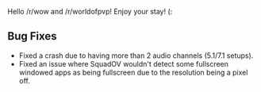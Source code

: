 Hello /r/wow and /r/worldofpvp! Enjoy your stay! (:

## Bug Fixes
* Fixed a crash due to having more than 2 audio channels (5.1/7.1 setups).
* Fixed an issue where SquadOV wouldn't detect some fullscreen windowed apps as being fullscreen due to the resolution being a pixel off.